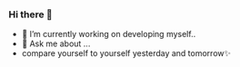 ### Hi there 👋

<!--
**Doummarzhb/Doummarzhb** is a ✨ _special_ ✨ repository because its `README.md` (this file) appears on your GitHub profile.

Here are some ideas to get you started:-->

- 🔭 I’m currently working on developing myself..
- 💬 Ask me about ...
- compare yourself to yourself yesterday and tomorrow✨ 
  



